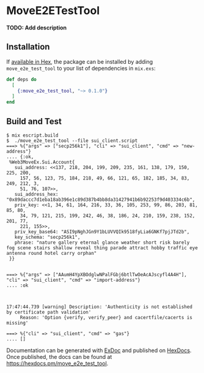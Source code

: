 # MoveE2ETestTool

**TODO: Add description**

## Installation

If [available in Hex](https://hex.pm/docs/publish), the package can be installed
by adding `move_e2e_test_tool` to your list of dependencies in `mix.exs`:

```elixir
def deps do
  [
    {:move_e2e_test_tool, "~> 0.1.0"}
  ]
end
```
## Build and Test
```shell
$ mix escript.build
$  ./move_e2e_test_tool --file sui_client.script
===> %{"args" => ["secp256k1"], "cli" => "sui_client", "cmd" => "new-address"}
.... {:ok,
 %Web3MoveEx.Sui.Account{
   sui_address: <<137, 218, 204, 199, 209, 235, 161, 138, 179, 150, 225, 200,
     157, 56, 123, 75, 184, 218, 49, 66, 121, 65, 182, 185, 34, 83, 249, 212, 3,
     51, 76, 107>>,
   sui_address_hex: "0x89daccc7d1eba18ab396e1c89d387b4bb8da31427941b6b92253f9d403334c6b",
   priv_key: <<1, 34, 61, 164, 216, 33, 36, 105, 253, 99, 86, 203, 81, 85, 80,
     34, 79, 121, 215, 199, 242, 46, 38, 186, 24, 210, 159, 238, 152, 201, 77,
     221, 155>>,
   priv_key_base64: "ASI9pNghJGn9Y1bLUVVQIk9518fyLia6GNKf7pjJTd2b",
   key_schema: "secp256k1",
   phrase: "nature gallery eternal glance weather short risk barely fog scene stairs shallow reveal thing parade attract hobby traffic eye antenna round hotel carry orphan"
 }}


===> %{"args" => ["AAumH4YpXBOdglwNPalFGbj6btlTwOeAcAJscyfl4A4H"], "cli" => "sui_client", "cmd" => "import-address"}
.... :ok



17:47:44.739 [warning] Description: 'Authenticity is not established by certificate path validation'
     Reason: 'Option {verify, verify_peer} and cacertfile/cacerts is missing'

===> %{"cli" => "sui_client", "cmd" => "gas"}
.... []

```
Documentation can be generated with [ExDoc](https://github.com/elixir-lang/ex_doc)
and published on [HexDocs](https://hexdocs.pm). Once published, the docs can
be found at <https://hexdocs.pm/move_e2e_test_tool>.

